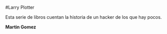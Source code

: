 #Larry Plotter

Esta serie de libros cuentan la historia de un hacker de los que hay pocos.

**Martin Gomez**
